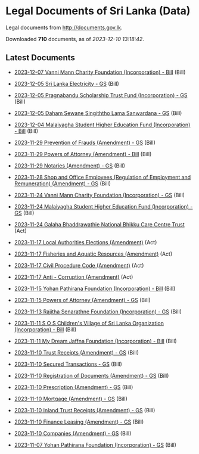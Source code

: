# Legal Documents of Sri Lanka (Data)

Legal documents from http://documents.gov.lk.

Downloaded **710** documents, as of *2023-12-10 13:18:42*.

## Latest Documents

* [2023-12-07 Vanni Mann Charity Foundation (Incorporation) - Bill](data/doc/bills/2023-12-07-vanni-mann-charity-foundation-in-f03ba551) (Bill)
* [2023-12-05 Sri Lanka Electricity - GS](data/doc/bills/2023-12-05-sri-lanka-electricity---gs-e3c00280) (Bill)
* [2023-12-05 Pragnabandu Scholarship Trust Fund (Incorporation) - GS](data/doc/bills/2023-12-05-pragnabandu-scholarship-trust-fu-e447e6c7) (Bill)
* [2023-12-05 Daham Sewane Singiththo Lama Sanwardana - GS](data/doc/bills/2023-12-05-daham-sewane-singiththo-lama-san-ef2228cb) (Bill)
* [2023-12-04 Malaiyagha Student Higher Education Fund (Incorporation) - Bill](data/doc/bills/2023-12-04-malaiyagha-student-higher-educat-7e4f7f86) (Bill)

* [2023-11-29 Prevention of Frauds (Amendment) - GS](data/doc/bills/2023-11-29-prevention-of-frauds-amendment---a90b0a3a) (Bill)
* [2023-11-29 Powers of Attorney (Amendment) - Bill](data/doc/bills/2023-11-29-powers-of-attorney-amendment---b-7caf807c) (Bill)
* [2023-11-29 Notaries (Amendment) - GS](data/doc/bills/2023-11-29-notaries-amendment---gs-5cac43d1) (Bill)
* [2023-11-28 Shop and Office Employees (Regulation of Employment and Remuneration) (Amendment) - GS](data/doc/bills/2023-11-28-shop-and-office-employees-regula-1093a54e) (Bill)
* [2023-11-24 Vanni Mann Charity Foundation (Incorporation) - GS](data/doc/bills/2023-11-24-vanni-mann-charity-foundation-in-af6b7724) (Bill)

* [2023-11-24 Malaiyagha Student Higher Education Fund (Incorporation) - GS](data/doc/bills/2023-11-24-malaiyagha-student-higher-educat-2967157e) (Bill)
* [2023-11-24 Galaha Bhaddrawathie National Bhikku Care Centre Trust ](data/doc/acts/2023-11-24-galaha-bhaddrawathie-national-bh-c54cb75e) (Act)
* [2023-11-17 Local Authorities Elections (Amendment)](data/doc/acts/2023-11-17-local-authorities-elections-amen-de7b486d) (Act)
* [2023-11-17 Fisheries and Aquatic Resources (Amendment)](data/doc/acts/2023-11-17-fisheries-and-aquatic-resources--bc3ca1ba) (Act)
* [2023-11-17 Civil Procedure Code (Amendment)](data/doc/acts/2023-11-17-civil-procedure-code-amendment-2b53e68a) (Act)

* [2023-11-17 Anti - Corruption (Amendment)](data/doc/acts/2023-11-17-anti---corruption-amendment-1dedb4c7) (Act)
* [2023-11-15 Yohan Pathirana Foundation (Incorporation) - Bill](data/doc/bills/2023-11-15-yohan-pathirana-foundation-incor-34e7e811) (Bill)
* [2023-11-15 Powers of Attorney (Amendment) - GS](data/doc/bills/2023-11-15-powers-of-attorney-amendment---g-d0d773b7) (Bill)
* [2023-11-13 Rajitha Senarathne Foundation (Incorporation) - GS](data/doc/bills/2023-11-13-rajitha-senarathne-foundation-in-c808378e) (Bill)
* [2023-11-11 S O S Children's Village of Sri Lanka Organization (Incorporation) - Bill](data/doc/bills/2023-11-11-s-o-s-childrens-village-of-sri-l-6fac5f4f) (Bill)

* [2023-11-11 My Dream Jaffna Foundation (Incorporation) - Bill](data/doc/bills/2023-11-11-my-dream-jaffna-foundation-incor-78ddcf68) (Bill)
* [2023-11-10 Trust Receipts (Amendment) - GS](data/doc/bills/2023-11-10-trust-receipts-amendment---gs-7d196c34) (Bill)
* [2023-11-10 Secured Transactions - GS](data/doc/bills/2023-11-10-secured-transactions---gs-c35fff06) (Bill)
* [2023-11-10 Registration of Documents (Amendment) - GS](data/doc/bills/2023-11-10-registration-of-documents-amendm-8a48e685) (Bill)
* [2023-11-10 Prescription (Amendment) - GS](data/doc/bills/2023-11-10-prescription-amendment---gs-49dca245) (Bill)

* [2023-11-10 Mortgage (Amendment) - GS](data/doc/bills/2023-11-10-mortgage-amendment---gs-2e032ad0) (Bill)
* [2023-11-10 Inland Trust Receipts (Amendment) - GS](data/doc/bills/2023-11-10-inland-trust-receipts-amendment--eac41356) (Bill)
* [2023-11-10 Finance Leasing (Amendment) - GS](data/doc/bills/2023-11-10-finance-leasing-amendment---gs-6c6ccd57) (Bill)
* [2023-11-10 Companies (Amendment) - GS](data/doc/bills/2023-11-10-companies-amendment---gs-ac4358fd) (Bill)
* [2023-11-07 Yohan Pathirana Foundation (Incorporation) - GS](data/doc/bills/2023-11-07-yohan-pathirana-foundation-incor-e9182671) (Bill)
